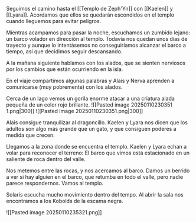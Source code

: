 Seguimos el camino hasta el [[Templo de Zeph'Yn]] con [[Kaelen]] y [[Lyara]].  Acordamos que ellos se quedarán escondidos en el templo cuando lleguemos para evitar peligros.

Mientras acampamos para pasar la noche, escuchamos un zumbido lejano: un barco volador en dirección al templo. Todavía nos quedan unos días de trayecto y aunque lo intentásemos no conseguiríamos alcanzar el barco a tiempo, así que decidimos seguir descansando. 

A la mañana siguiente hablamos con los alados, que se sienten nerviosos por los cambios que están ocurriendo en la isla.

En el viaje compartimos algunas palabras y Alais y Nerva aprenden a comunicarse (muy pobremente) con los alados.

Cerca de un lago vemos un gorila enorme atacar a una criatura alada pequeña de un color rojo brillante. 
![[Pasted image 20250110230351 1.png|300]] ![[Pasted image 20250110230351.png|300]]


Alais consigue tranquilizar al dragoncillo. Kaelen y Lyara nos dicen que los adultos son algo más grande que un gato, y que consiguen poderes a medida que crecen.

Llegamos a la zona donde se encuentra el templo. Kaelen y Lyara echan a volar para reconocer el terreno: El barco que vimos está estacionado en un saliente de roca dentro del valle. 

Nos metemos entre las rocas, y nos acercamos al barco. Damos un berrido a ver si hay alguien en el barco, que retumba en todo el valle, pero nadie parece respondernos. Vamos al templo. 

Solaris escucha mucho movimiento dentro del tempo. Al abrir la sala nos encontramos a los Kobolds de la escama negra.

![[Pasted image 20250110235321.png]]


